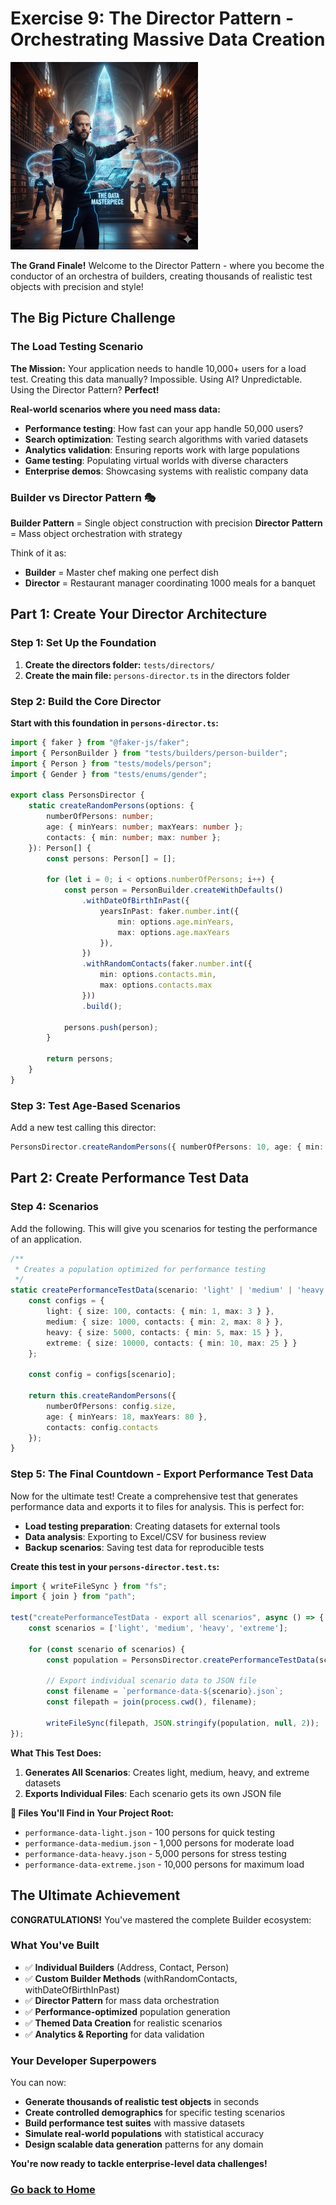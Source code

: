 # Exercise 9: The Director Pattern - Orchestrating Massive Data Creation

![](../images//exercise9.png)

**The Grand Finale!** Welcome to the Director Pattern - where you become the conductor of an orchestra of builders, creating thousands of realistic test objects with precision and style!

## The Big Picture Challenge

### The Load Testing Scenario
**The Mission:** Your application needs to handle 10,000+ users for a load test. Creating this data manually? Impossible. Using AI? Unpredictable. Using the Director Pattern? **Perfect!**

**Real-world scenarios where you need mass data:**
- **Performance testing**: How fast can your app handle 50,000 users?
- **Search optimization**: Testing search algorithms with varied datasets
- **Analytics validation**: Ensuring reports work with large populations
- **Game testing**: Populating virtual worlds with diverse characters
- **Enterprise demos**: Showcasing systems with realistic company data

### Builder vs Director Pattern 🎭
**Builder Pattern** = Single object construction with precision
**Director Pattern** = Mass object orchestration with strategy

Think of it as:
- **Builder** = Master chef making one perfect dish
- **Director** = Restaurant manager coordinating 1000 meals for a banquet

## Part 1: Create Your Director Architecture

### Step 1: Set Up the Foundation
1. **Create the directors folder:** `tests/directors/`
2. **Create the main file:** `persons-director.ts` in the directors folder

### Step 2: Build the Core Director
**Start with this foundation in `persons-director.ts`:**

```typescript
import { faker } from "@faker-js/faker";
import { PersonBuilder } from "tests/builders/person-builder";
import { Person } from "tests/models/person";
import { Gender } from "tests/enums/gender";

export class PersonsDirector {
    static createRandomPersons(options: {
        numberOfPersons: number;
        age: { minYears: number; maxYears: number };
        contacts: { min: number; max: number };
    }): Person[] {
        const persons: Person[] = [];

        for (let i = 0; i < options.numberOfPersons; i++) {
            const person = PersonBuilder.createWithDefaults()
                .withDateOfBirthInPast({
                    yearsInPast: faker.number.int({
                        min: options.age.minYears,
                        max: options.age.maxYears
                    }),
                })
                .withRandomContacts(faker.number.int({
                    min: options.contacts.min,
                    max: options.contacts.max
                }))
                .build();

            persons.push(person);
        }

        return persons;
    }
}
```
### Step 3: Test Age-Based Scenarios
Add a new test calling this director:
```typescript
PersonsDirector.createRandomPersons({ numberOfPersons: 10, age: { min: 18, max: 65 }, contacts: { min: 1, max: 3 } })`
```

## Part 2: Create Performance Test Data

### Step 4: Scenarios
Add the following. This will give you scenarios for testing the performance of an application.

```typescript
/**
 * Creates a population optimized for performance testing
 */
static createPerformanceTestData(scenario: 'light' | 'medium' | 'heavy' | 'extreme'): Person[] {
    const configs = {
        light: { size: 100, contacts: { min: 1, max: 3 } },
        medium: { size: 1000, contacts: { min: 2, max: 8 } },
        heavy: { size: 5000, contacts: { min: 5, max: 15 } },
        extreme: { size: 10000, contacts: { min: 10, max: 25 } }
    };

    const config = configs[scenario];

    return this.createRandomPersons({
        numberOfPersons: config.size,
        age: { minYears: 18, maxYears: 80 },
        contacts: config.contacts
    });
}
```

### Step 5: The Final Countdown - Export Performance Test Data

Now for the ultimate test! Create a comprehensive test that generates performance data and exports it to files for analysis. This is perfect for:
- **Load testing preparation**: Creating datasets for external tools
- **Data analysis**: Exporting to Excel/CSV for business review
- **Backup scenarios**: Saving test data for reproducible tests

**Create this test in your `persons-director.test.ts`:**

```typescript
import { writeFileSync } from "fs";
import { join } from "path";

test("createPerformanceTestData - export all scenarios", async () => {
    const scenarios = ['light', 'medium', 'heavy', 'extreme'];

    for (const scenario of scenarios) {
        const population = PersonsDirector.createPerformanceTestData(scenario);

        // Export individual scenario data to JSON file
        const filename = `performance-data-${scenario}.json`;
        const filepath = join(process.cwd(), filename);

        writeFileSync(filepath, JSON.stringify(population, null, 2));
});
```

**What This Test Does:**

1. **Generates All Scenarios**: Creates light, medium, heavy, and extreme datasets
2. **Exports Individual Files**: Each scenario gets its own JSON file

**📁 Files You'll Find in Your Project Root:**
- `performance-data-light.json` - 100 persons for quick testing
- `performance-data-medium.json` - 1,000 persons for moderate load
- `performance-data-heavy.json` - 5,000 persons for stress testing
- `performance-data-extreme.json` - 10,000 persons for maximum load

## The Ultimate Achievement

**CONGRATULATIONS!** You've mastered the complete Builder ecosystem:

### What You've Built
- ✅ **Individual Builders** (Address, Contact, Person)
- ✅ **Custom Builder Methods** (withRandomContacts, withDateOfBirthInPast)
- ✅ **Director Pattern** for mass data orchestration
- ✅ **Performance-optimized** population generation
- ✅ **Themed Data Creation** for realistic scenarios
- ✅ **Analytics & Reporting** for data validation

### Your Developer Superpowers
You can now:
- **Generate thousands of realistic test objects** in seconds
- **Create controlled demographics** for specific testing scenarios
- **Build performance test suites** with massive datasets
- **Simulate real-world populations** with statistical accuracy
- **Design scalable data generation** patterns for any domain

**You're now ready to tackle enterprise-level data challenges!**

### [Go back to Home](../README.md)